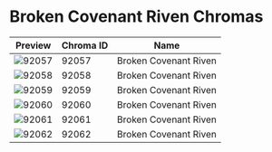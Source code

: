 # Broken Covenant Riven Chromas



| Preview | Chroma ID | Name |
|---------|-----------|------|
| ![92057](https://raw.communitydragon.org/latest/plugins/rcp-be-lol-game-data/global/default/v1/champion-chroma-images/92/92057.png) | 92057 | Broken Covenant Riven |
| ![92058](https://raw.communitydragon.org/latest/plugins/rcp-be-lol-game-data/global/default/v1/champion-chroma-images/92/92058.png) | 92058 | Broken Covenant Riven |
| ![92059](https://raw.communitydragon.org/latest/plugins/rcp-be-lol-game-data/global/default/v1/champion-chroma-images/92/92059.png) | 92059 | Broken Covenant Riven |
| ![92060](https://raw.communitydragon.org/latest/plugins/rcp-be-lol-game-data/global/default/v1/champion-chroma-images/92/92060.png) | 92060 | Broken Covenant Riven |
| ![92061](https://raw.communitydragon.org/latest/plugins/rcp-be-lol-game-data/global/default/v1/champion-chroma-images/92/92061.png) | 92061 | Broken Covenant Riven |
| ![92062](https://raw.communitydragon.org/latest/plugins/rcp-be-lol-game-data/global/default/v1/champion-chroma-images/92/92062.png) | 92062 | Broken Covenant Riven |
